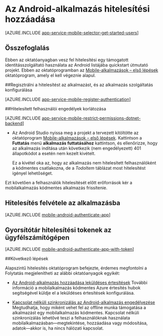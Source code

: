 <properties
    pageTitle="Hitelesítés hozzáadása a Mobile-alkalmazások Android-eszközön |} Azure alkalmazás szolgáltatás"
    description="Megtudhatja, hogy miként Azure App szolgáltatásban Mobile-alkalmazások használata az Android-alkalmazás keresztül sokféle Identitásszolgáltatók, beleértve a Google, a Facebook, a Twitteren és a Microsoft felhasználói hitelesítő."
    services="app-service\mobile"
    documentationCenter="android"
    authors="ysxu"
    manager="erikre"
    editor=""/>

<tags
    ms.service="app-service-mobile"
    ms.workload="mobile"
    ms.tgt_pltfrm="mobile-android"
    ms.devlang="java"
    ms.topic="article"
    ms.date="10/01/2016"
    ms.author="yuaxu"/>

# <a name="add-authentication-to-your-android-app"></a>Az Android-alkalmazás hitelesítési hozzáadása

[AZURE.INCLUDE [app-service-mobile-selector-get-started-users](../../includes/app-service-mobile-selector-get-started-users.md)]

## <a name="summary"></a>Összefoglalás

Ebben az oktatóanyagban vesz fel hitelesítési egy támogatott identitásszolgáltató használata az Android listájába quickstart útmutató projekt. Ebben az oktatóprogramban az [Mobile-alkalmazások – első lépések] oktatóprogram, amely el kell végeznie alapul.

##<a name="register"></a>Regisztrálni a hitelesítést az alkalmazást, és az alkalmazás szolgáltatás konfigurálása

[AZURE.INCLUDE [app-service-mobile-register-authentication](../../includes/app-service-mobile-register-authentication.md)]

##<a name="permissions"></a>Hitelesített felhasználói engedélyek korlátozása

[AZURE.INCLUDE [app-service-mobile-restrict-permissions-dotnet-backend](../../includes/app-service-mobile-restrict-permissions-dotnet-backend.md)]

+ Az Android Studio nyissa meg a projekt a tervezett kitöltötte az oktatóprogram [Mobile-alkalmazások – első lépések]. Kattintson a **Futtatás** menü **alkalmazás futtatásához** kattintson, és ellenőrizze, hogy az alkalmazás indítása után következik (nem engedélyezett) 401 állapotkódot a esetén nem kezelt kivételt.

     Ez a kivétel oka az, hogy az alkalmazás nem hitelesített felhasználóként a kódmentes csatlakozna, de a _TodoItem_ táblázat most hitelesítést igényel lehetőséget.

Ezt követően a felhasználók hitelesítését előtt erőforrások kér a mobilalkalmazás kódmentes alkalmazás frissítenie.

## <a name="add-authentication-to-the-app"></a>Hitelesítés felvétele az alkalmazásba

[AZURE.INCLUDE [mobile-android-authenticate-app](../../includes/mobile-android-authenticate-app.md)]

## <a name="cache-tokens"></a>Gyorsítótár hitelesítési tokenek az ügyfélszámítógépen

[AZURE.INCLUDE [mobile-android-authenticate-app-with-token](../../includes/mobile-android-authenticate-app-with-token.md)]

##<a name="next-steps"></a>Következő lépések

Alapszintű hitelesítés oktatóprogram befejezte, érdemes megfontolni a Folytatás megjelenítheti az alábbi oktatóanyagok egyikét:

+ [Az Android-alkalmazás hozzáadása leküldéses értesítések](app-service-mobile-android-get-started-push.md) További információ a mobilalkalmazás kódmentes Azure értesítés hubok segítségével küldje el a leküldéses értesítések konfigurálása.

+ [Kapcsolat nélküli szinkronizálás az Android-alkalmazás engedélyezése](app-service-mobile-android-get-started-offline-data.md) Megtudhatja, hogy miként vehet fel az offline munka támogatása a alkalmazást egy mobilalkalmazás kódmentes. Kapcsolat nélküli szinkronizálás lehetővé teszi a felhasználóknak használata mobilalkalmazásban&mdash;megtekintése, hozzáadása vagy módosítása, adatok&mdash;akkor is, ha nincs hálózati kapcsolat.



<!-- Anchors. -->
[Register your app for authentication and configure Mobile Services]: #register
[Restrict table permissions to authenticated users]: #permissions
[Add authentication to the app]: #add-authentication
[Store authentication tokens on the client]: #cache-tokens
[Refresh expired tokens]: #refresh-tokens
[Next Steps]:#next-steps


<!-- URLs. -->
[Mobile-alkalmazások – első lépések]: app-service-mobile-android-get-started.md
